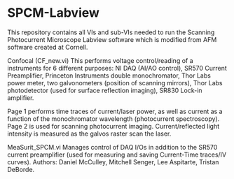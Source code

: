 # SPCM-Labview
This repository contains all VIs and sub-VIs needed to run the Scanning Photocurrent Microscope Labview software which is modified from AFM software created at Cornell.

Confocal (CF_new.vi)
This performs voltage control/reading of a instruments for 6 different purposes: NI DAQ (AI/AO control), SR570 Current Preamplifier, Princeton Instruments double monochromator, Thor Labs power meter, two galvonometers (position of scanning mirrors), Thor Labs photodetector (used for surface reflection imaging), SR830 Lock-in amplifier.

Page 1 performs time traces of current/laser power, as well as current as a function of the monochromator wavelength (photocurrent spectroscopy). 
Page 2 is used for scanning photocurrent imaging. Current/reflected light intensity is measured as the galvos raster scan the laser.

MeaSurit_SPCM.vi
Manages control of DAQ I/Os in addition to the SR570 current preamplifier (used for measuring and saving Current-Time traces/IV curves).
Authors: Daniel McCulley, Mitchell Senger, Lee Aspitarte, Tristan DeBorde.

